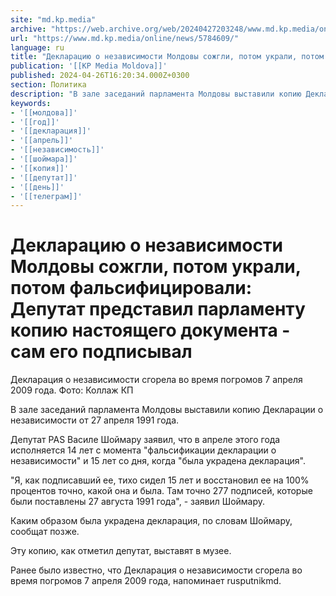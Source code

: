 ```yaml
---
site: "md.kp.media"
archive: "https://web.archive.org/web/20240427203248/www.md.kp.media/online/news/5784609/"
url: "https://www.md.kp.media/online/news/5784609/"
language: ru
title: "Декларацию о независимости Молдовы сожгли, потом украли, потом фальсифицировали: Депутат представил парламенту копию настоящего документа - сам его подписывал"
publication: '[[KP Media Moldova]]'
published: 2024-04-26T16:20:34.000Z+0300
section: Политика
description: "В зале заседаний парламента Молдовы выставили копию Декларации о независимости от 27 апреля 1991 года [видео]"
keywords:
- '[[молдова]]'
- '[[год]]'
- '[[декларация]]'
- '[[апрель]]'
- '[[независимость]]'
- '[[шоймара]]'
- '[[копия]]'
- '[[депутат]]'
- '[[день]]'
- '[[телеграм]]'
---
```


# Декларацию о независимости Молдовы сожгли, потом украли, потом фальсифицировали: Депутат представил парламенту копию настоящего документа - сам его подписывал

Декларация о независимости сгорела во время погромов 7 апреля 2009 года. Фото: Коллаж КП

В зале заседаний парламента Молдовы выставили копию Декларации о независимости от 27 апреля 1991 года.

Депутат PAS Василе Шоймару заявил, что в апреле этого года исполняется 14 лет с момента "фальсификации декларации о независимости" и 15 лет со дня, когда "была украдена декларация".

"Я, как подписавший ее, тихо сидел 15 лет и восстановил ее на 100% процентов точно, какой она и была. Там точно 277 подписей, которые были поставлены 27 августа 1991 года", - заявил Шоймару.

Каким образом была украдена декларация, по словам Шоймару, сообщат позже.

Эту копию, как отметил депутат, выставят в музее.

Ранее было известно, что Декларация о независимости сгорела во время погромов 7 апреля 2009 года, напоминает rusputnikmd.